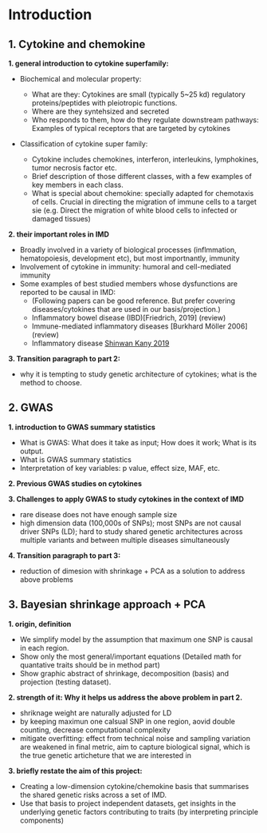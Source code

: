 # Introduction


## 1. Cytokine and chemokine 

**1. general introduction to cytokine superfamily:**

 * Biochemical and molecular property: 
   * What are they: Cytokines are small (typically 5~25 kd) regulatory proteins/peptides with pleiotropic functions.
   * Where are they syntehsized and secreted
   * Who responds to them, how do they regulate downstream pathways: Examples of typical receptors that are targeted by cytokines

 * Classification of cytokine super family:
   * Cytokine includes chemokines, interferon, interleukins, lymphokines, tumor necrosis factor etc.
   * Brief description of those different classes, with a few examples of key members in each class.
   * What is special about chemokine: specially adapted for chemotaxis of cells. Crucial in directing the migration of immune cells to a target sie (e.g. Direct the migration of white blood cells to infected or damaged tissues)


**2. their important roles in IMD**

* Broadly involved in a variety of biological processes (inflmmation, hematopoiesis, development etc), but most importnantly, immunity
* Involvement of cytokine in immunity: humoral and cell-mediated immunity
* Some examples of best studied members whose dysfunctions are reported to be causal in IMD:
  * (Following papers can be good reference. But prefer covering diseases/cytokines that are used in our basis/projection.)
  * Inflammatory bowel disease (IBD)[Friedrich, 2019] (review)
  * Immune-mediated inflammatory diseases [Burkhard Möller 2006] (review)
  * Inflammatory disease [Shinwan Kany 2019](review)

**3. Transition paragraph to part 2:**
* why it is tempting to study genetic architecture of cytokines; what is the method to choose.


## 2. GWAS

**1. introduction to GWAS summary statistics**

* What is GWAS: What does it take as input; How does it work; What is its output.
* What is GWAS summary statistics
* Interpretation of key variables: p value, effect size, MAF, etc.

**2. Previous GWAS studies on cytokines**

**3. Challenges to apply GWAS to study cytokines in the context of IMD**

* rare disease does not have enough sample size
* high dimension data (100,000s of SNPs); most SNPs are not causal driver SNPs (LD); hard to study shared genetic architectures across multiple variants and between multiple diseases simultaneously

**4. Transition paragraph to part 3:**
* reduction of dimesion with shrinkage + PCA as a solution to address above problems


## 3. Bayesian shrinkage approach + PCA 

**1. origin, definition** 
* We simplify model by the assumption that maximum one SNP is causal in each region.
* Show only the most general/important equations (Detailed math for quantative traits should be in method part)
* Show graphic abstract of shrinkage, decomposition (basis) and projection (testing dataset).

**2. strength of it: Why it helps us address the above problem in part 2.**
* shriknage weight are naturally adjusted for LD
* by keeping maximun one calsual SNP in one region, aovid double counting, decrease computational complexity
* mitigate overfitting: effect from technical noise and sampling variation are weakened in final metric, aim to capture biological signal, which is the true genetic articheture that we are interested in

**3. briefly restate the aim of this project:**
* Creating a low-dimension cytokine/chemokine basis that summarises the shared genetic risks across a set of IMD.
* Use that basis to project independent datasets, get insights in the underlying genetic factors contributing to traits (by interpreting principle components)








